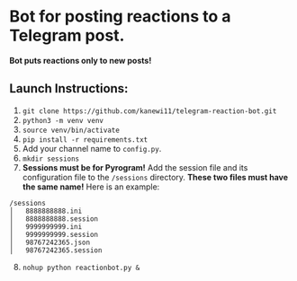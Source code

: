 # Bot for posting reactions to a Telegram post.
**Bot puts reactions only to new posts!**

## Launch Instructions:
1. `git clone https://github.com/kanewi11/telegram-reaction-bot.git`
2. `python3 -m venv venv`
3. `source venv/bin/activate`
4. `pip install -r requirements.txt`
5. Add your channel name to `config.py`.
6. `mkdir sessions`
7. **Sessions must be for Pyrogram!** Add the session file and its configuration file to the `/sessions` directory. **These two files must have the same name!** Here is an example:
```
/sessions
│   8888888888.ini
│   8888888888.session
│   9999999999.ini
│   9999999999.session
│   98767242365.json
│   98767242365.session
```
8. `nohup python reactionbot.py &`